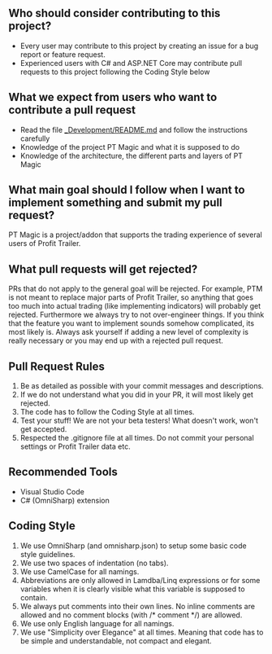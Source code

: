 ## Who should consider contributing to this project?
- Every user may contribute to this project by creating an issue for a bug report or feature request.
- Experienced users with C# and ASP.NET Core may contribute pull requests to this project following the Coding Style below

## What we expect from users who want to contribute a pull request
- Read the file [_Development/README.md](https://github.com/PTMagicians/PTMagic/blob/master/_Development/README.md) and follow the instructions carefully
- Knowledge of the project PT Magic and what it is supposed to do
- Knowledge of the architecture, the different parts and layers of PT Magic

## What main goal should I follow when I want to implement something and submit my pull request?
PT Magic is a project/addon that supports the trading experience of several users of Profit Trailer.

## What pull requests will get rejected?
PRs that do not apply to the general goal will be rejected. For example, PTM is not meant to replace major parts of Profit Trailer, so anything that goes too much into actual trading (like implementing indicators) will probably get rejected.
Furthermore we always try to not over-engineer things. If you think that the feature you want to implement sounds somehow complicated, its most likely is. Always ask yourself if adding a new level of complexity is really necessary or you may end up with a rejected pull request.

## Pull Request Rules
1. Be as detailed as possible with your commit messages and descriptions.
2. If we do not understand what you did in your PR, it will most likely get rejected.
3. The code has to follow the Coding Style at all times.
4. Test your stuff! We are not your beta testers! What doesn't work, won't get accepted.
5. Respected the .gitignore file at all times. Do not commit your personal settings or Profit Trailer data etc.

## Recommended Tools
- Visual Studio Code
- C# (OmniSharp) extension

## Coding Style
1. We use OmniSharp (and omnisharp.json) to setup some basic code style guidelines.
2. We use two spaces of indentation (no tabs).
3. We use CamelCase for all namings.
4. Abbreviations are only allowed in Lamdba/Linq expressions or for some variables when it is clearly visible what this variable is supposed to contain.
5. We always put comments into their own lines. No inline comments are allowed and no comment blocks (with /* comment */) are allowed.
6. We use only English language for all namings.
7. We use "Simplicity over Elegance" at all times. Meaning that code has to be simple and understandable, not compact and elegant.
